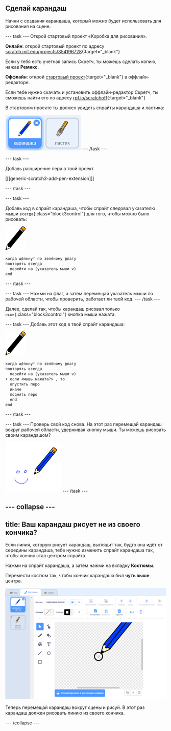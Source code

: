 ## Сделай карандаш

Начни с создания карандаша, который можно будет использовать для рисования на сцене.

--- task --- Открой стартовый проект «Коробка для рисования».

**Онлайн**: открой стартовый проект по адресу [scratch.mit.edu/projects/354196728](https://scratch.mit.edu/projects/354196728){:target="_blank"}

Если у тебя есть учетная запись Скретч, ты можешь сделать копию, нажав **Ремикс**.

**Оффлайн**: открой [стартовый проект](https://rpf.io/p/ru-RU/paint-box-go){:target="_blank"} в оффлайн-редакторе.

Если тебе нужно скачать и установить оффлайн-редактор Скретч, ты сможешь найти его по адресу [rpf.io/scratchoff](https://rpf.io/scratchoff){:target="_blank"}

В стартовом проекте ты должен увидеть спрайты карандаша и ластика:

![снимок экрана](images/paint-starter.png) --- /task ---

--- task ---

Добавь расширение пера в твой проект.

[[[generic-scratch3-add-pen-extension]]]

--- /task ---

--- task ---

Добавь код в спрайт карандаша, чтобы спрайт следовал указателю мыши `всегда`{:class="block3control"} для того, чтобы можно было рисовать:

![карандаш](images/pencil.png)

```blocks3
когда щёлкнут по зелёному флагу
повторять всегда 
  перейти на (указатель мыши v)
end
```

--- /task ---

--- task --- Нажми на флаг, а затем перемещай указатель мыши по рабочей области, чтобы проверить, работает ли твой код. --- /task ---

Далее, сделай так, чтобы карандаш рисовал только `если`{:class="block3control"} кнопка мыши нажата.

--- task --- Добавь этот код в твой спрайт карандаша:

![карандаш](images/pencil.png)

```blocks3
когда щёлкнут по зелёному флагу
повторять всегда 
  перейти на (указатель мыши v)
+ если <мышь нажата?> , то 
  опустить перо
  иначе 
  поднять перо
  end
end
```

--- /task ---

--- task --- Проверь свой код снова. На этот раз перемещай карандаш вокруг рабочей области, удерживая кнопку мыши. Ты можешь рисовать своим карандашом?

![снимок экрана](images/paint-draw.png) --- /task ---

--- collapse ---
---
title: Ваш карандаш рисует не из своего кончика?
---

Если линия, которую рисует карандаш, выглядит так, будто она идёт от середины карандаша, тебе нужно изменить спрайт карандаша так, чтобы кончик стал центром спрайта.

Нажми на спрайт карандаша, а затем нажми на вкладку **Костюмы**.

Перемести костюм так, чтобы кончик карандаша был **чуть выше** центра.

![центр костюма](images/costume-center-annotated.png)

Теперь перемещай карандаш вокруг сцены и рисуй. В этот раз карандаш должен рисовать линию из своего кончика.

--- /collapse ---
